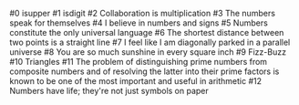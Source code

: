 #0 isupper
#1 isdigit
#2 Collaboration is multiplication
#3 The numbers speak for themselves
#4 I believe in numbers and signs
#5 Numbers constitute the only universal language
#6 The shortest distance between two points is a straight line
#7 I feel like I am diagonally parked in a parallel universe
#8 You are so much sunshine in every square inch
#9 Fizz-Buzz
#10 Triangles
#11 The problem of distinguishing prime numbers from composite numbers and of resolving the latter into their prime factors is known to be one of the most important and useful in arithmetic
#12 Numbers have life; they're not just symbols on paper
